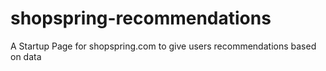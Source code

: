 # shopspring-recommendations
A Startup Page for shopspring.com to give users recommendations based on data
